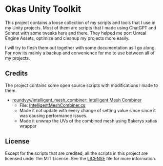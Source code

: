 # Okas Unity Toolkit

This project contains a loose collection of my scripts and tools that I use in my Unity projects.
Most of them are scripts that I made using ChatGPT and Sonnet with some tweaks here and there.
They helped me port Unreal Engine Assets, optimize and cleanup my projects more easily.

I will try to flesh them out together with some documentation as I go along.
For now its mainly a backup and convenience for me to use between all of my projects.

## Credits

The project contains some open source scripts with modifications I made to them.

- [roundyyy/intelligent_mesh_combiner: Intelligent Mesh Combiner](https://github.com/roundyyy/intelligent_mesh_combiner)
    - File: [IntelligentMeshCombiner.cs](Editor/Optimize/MeshDecimatorWindow.cs)
    - Made it not update with every change of setting value since since it was causing performance issues.
    - Made it unwrap the UVs of the combined mesh using Bakerys xatlas wrapper

## License

Except for the scripts that are credited, all the scripts in this project are licensed under the MIT License.
See the [LICENSE](LICENSE.md) file for more information.